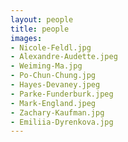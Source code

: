 ```yaml
---
layout: people
title: people
images:
- Nicole-Feldl.jpg
- Alexandre-Audette.jpeg
- Weiming-Ma.jpg
- Po-Chun-Chung.jpg
- Hayes-Devaney.jpeg
- Parke-Funderburk.jpeg
- Mark-England.jpeg
- Zachary-Kaufman.jpg
- Emiliia-Dyrenkova.jpg
---
```


